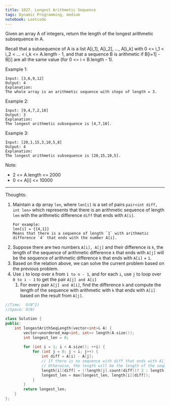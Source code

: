 ```yaml
---
title: 1027. Longest Arithmetic Sequence
tags: Dynamic Programming, medium
notebook: Leetcode
---
```


Given an array A of integers, return the length of the longest arithmetic subsequence in A.

Recall that a subsequence of A is a list A[i_1], A[i_2], ..., A[i_k] with 0 <= i_1 < i_2 < ... < i_k <= A.length - 1, and that a sequence B is arithmetic if B[i+1] - B[i] are all the same value (for 0 <= i < B.length - 1).

Example 1:
```
Input: [3,6,9,12]
Output: 4
Explanation: 
The whole array is an arithmetic sequence with steps of length = 3.
```
Example 2:

```
Input: [9,4,7,2,10]
Output: 3
Explanation: 
The longest arithmetic subsequence is [4,7,10].
```

Example 3:

```
Input: [20,1,15,3,10,5,8]
Output: 4
Explanation: 
The longest arithmetic subsequence is [20,15,10,5].
```

Note:

- 2 <= A.length <= 2000
- 0 <= A[i] <= 10000

----------
Thoughts:
1. Maintain a dp array `len`, where `len[i]` is a set of pairs `pair<int diff, int len>` which represents that there is an arithmetic sequence of length `len` with the arithmetic difference `diff` that ends with `A[i]`.
    ```
    For example:
    len[i] = {{4,1}}
    Means that there is a sequence of length `1` with arithmetic difference `4` that ends with the number A[i].
    ```
2. Suppose there are two numbers `A[i], A[j]` and their difference is `k`, the length of the sequence of arithmetic difference `k` that ends with `A[j]` will be the sequence of arithmetic difference `k` that ends with `A[i]` + `1`.
3. Based on the relation above, we can solve the current problem based on the previous problem.
4. Use `i` to loop over `A` from `1 to n - 1`, and for each `i`, use `j` to loop over `0 to i - 1` to get the pair `A[j] and A[i]`
   1. For every pair `A[j] and A[i]`, find the difference `k` and compute the length of the sequence with arithmetic with `k` that ends with `A[i]` based on the result from `A[j]`.

```c++
//Time:  O(N^2)
//Space: O(N)

class Solution {
public:
    int longestArithSeqLength(vector<int>& A) {
        vector<unordered_map<int, int>> length(A.size());
        int longest_len = 0;
        
        for (int i = 1; i < A.size(); ++i) {
            for (int j = 0; j < i; j++) {
                int diff = A[i] - A[j];
                // If there is no sequence with diff that ends with A[j], A[j] will be the first element of the sequence, so the length of the sequence with A[i] added will be 2
                // Otherwise, the length will be the length of the sequence with diff that ends with A[j] + 1
                length[i][diff] = (!length[j].count(diff))? 2 : length[j][diff] + 1;
                longest_len = max(longest_len, length[i][diff]);    
            }
        }
        return longest_len;
    }
};
```
